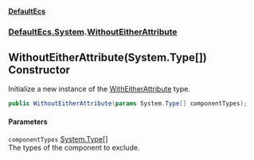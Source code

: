 #### [DefaultEcs](./index.md 'index')
### [DefaultEcs.System](./DefaultEcs-System.md 'DefaultEcs.System').[WithoutEitherAttribute](./DefaultEcs-System-WithoutEitherAttribute.md 'DefaultEcs.System.WithoutEitherAttribute')
## WithoutEitherAttribute(System.Type[]) Constructor
Initialize a new instance of the [WithEitherAttribute](./DefaultEcs-System-WithEitherAttribute.md 'DefaultEcs.System.WithEitherAttribute') type.  
```csharp
public WithoutEitherAttribute(params System.Type[] componentTypes);
```
#### Parameters
<a name='DefaultEcs-System-WithoutEitherAttribute-WithoutEitherAttribute(System-Type--)-componentTypes'></a>
`componentTypes` [System.Type](https://docs.microsoft.com/en-us/dotnet/api/System.Type 'System.Type')[[]](https://docs.microsoft.com/en-us/dotnet/api/System.Array 'System.Array')  
The types of the component to exclude.  
  
